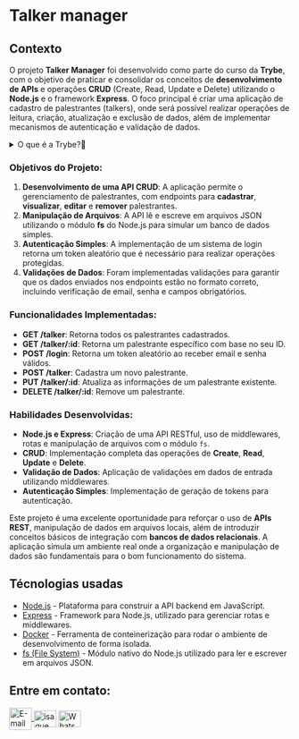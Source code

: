 # Talker manager

## Contexto

O projeto **Talker Manager** foi desenvolvido como parte do curso da **Trybe**, com o objetivo de praticar e consolidar os conceitos de **desenvolvimento de APIs** e operações **CRUD** (Create, Read, Update e Delete) utilizando o **Node.js** e o framework **Express**. O foco principal é criar uma aplicação de cadastro de palestrantes (talkers), onde será possível realizar operações de leitura, criação, atualização e exclusão de dados, além de implementar mecanismos de autenticação e validação de dados.

<details>
  <summary>O que é a Trybe?🤔</summary>
  A Trybe é uma escola de desenvolvimento web genuinamente comprometida com o sucesso profissional de seus estudantes. Com o Modelo de Sucesso Compartilhado (MSC) oferecido pela Trybe Fintech, uma instituição financeira autorizada pelo Banco Central do Brasil, os alunos têm a opção de pagar apenas quando estiverem trabalhando.
</details>

### Objetivos do Projeto:

1. **Desenvolvimento de uma API CRUD**: A aplicação permite o gerenciamento de palestrantes, com endpoints para **cadastrar**, **visualizar**, **editar** e **remover** palestrantes. 
2. **Manipulação de Arquivos**: A API lê e escreve em arquivos JSON utilizando o módulo **fs** do Node.js para simular um banco de dados simples.
3. **Autenticação Simples**: A implementação de um sistema de login retorna um token aleatório que é necessário para realizar operações protegidas.
4. **Validações de Dados**: Foram implementadas validações para garantir que os dados enviados nos endpoints estão no formato correto, incluindo verificação de email, senha e campos obrigatórios.

### Funcionalidades Implementadas:

- **GET /talker**: Retorna todos os palestrantes cadastrados.
- **GET /talker/:id**: Retorna um palestrante específico com base no seu ID.
- **POST /login**: Retorna um token aleatório ao receber email e senha válidos.
- **POST /talker**: Cadastra um novo palestrante.
- **PUT /talker/:id**: Atualiza as informações de um palestrante existente.
- **DELETE /talker/:id**: Remove um palestrante.

### Habilidades Desenvolvidas:

- **Node.js e Express**: Criação de uma API RESTful, uso de middlewares, rotas e manipulação de arquivos com o módulo `fs`.
- **CRUD**: Implementação completa das operações de **Create**, **Read**, **Update** e **Delete**.
- **Validação de Dados**: Aplicação de validações em dados de entrada utilizando middlewares.
- **Autenticação Simples**: Implementação de geração de tokens para autenticação.

Este projeto é uma excelente oportunidade para reforçar o uso de **APIs REST**, manipulação de dados em arquivos locais, além de introduzir conceitos básicos de integração com **bancos de dados relacionais**. A aplicação simula um ambiente real onde a organização e manipulação de dados são fundamentais para o bom funcionamento do sistema.

## Técnologias usadas

- [Node.js](https://nodejs.org/) - Plataforma para construir a API backend em JavaScript.
- [Express](https://expressjs.com/) - Framework para Node.js, utilizado para gerenciar rotas e middlewares.
- [Docker](https://www.docker.com/) - Ferramenta de conteinerização para rodar o ambiente de desenvolvimento de forma isolada.
- [fs (File System)](https://nodejs.org/api/fs.html) - Módulo nativo do Node.js utilizado para ler e escrever em arquivos JSON.



## Entre em contato:
<a href="mailto:zazac3179@gmail.com" target="_blank">
  <img align="center" src="https://img.shields.io/badge/Gmail-D14836?style=for-the-badge&logo=gmail&logoColor=white" alt="E-mail" height="40" width="auto" />
</a>
<a href="https://www.linkedin.com/in/isaque-s-oliveira/" target="blank"><img align="center" src="https://raw.githubusercontent.com/rahuldkjain/github-profile-readme-generator/master/src/images/icons/Social/linked-in-alt.svg" alt="isaque oliveira" height="30" width="40" /></a>
<a href="https://wa.me/5574981510614" target="blank"><img align="center" src="https://raw.githubusercontent.com/rahuldkjain/github-profile-readme-generator/master/src/images/icons/Social/whatsapp.svg" alt="WhatsApp" height="30" width="40" /></a>
